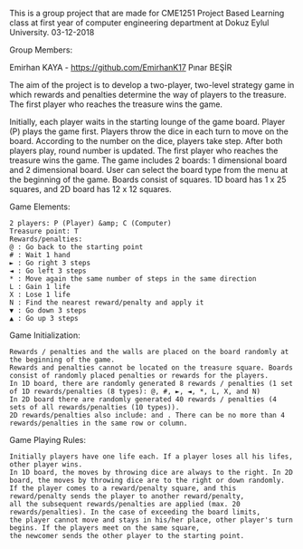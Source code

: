 This is a group project that are made for CME1251 Project Based Learning class at first year of computer engineering department at Dokuz Eylul University. 03-12-2018

Group Members:
  
   Emirhan KAYA - https://github.com/EmirhanK17
   Pınar BEŞİR
   
   
The aim of the project is to develop a two-player, two-level strategy game in which rewards and penalties determine the way of players to the treasure. The first player who reaches the treasure wins the game.
   
Initially, each player waits in the starting lounge of the game board. Player (P) plays the game first. Players throw the dice in each turn to move on the board. According to the number on the dice, players take step. After both players play, round number is updated. The first player who reaches the treasure wins the game. The game includes 2 boards: 1 dimensional board and 2 dimensional board. User can select the board type from the menu at the beginning of the game. Boards consist of squares. 1D board has 1 x 25 squares, and 2D board has 12 x 12 squares.

Game Elements:
  
    2 players: P (Player) &amp; C (Computer)
    Treasure point: T
    Rewards/penalties:
    @ : Go back to the starting point
    # : Wait 1 hand
    ► : Go right 3 steps
    ◄ : Go left 3 steps
    * : Move again the same number of steps in the same direction
    L : Gain 1 life
    X : Lose 1 life
    N : Find the nearest reward/penalty and apply it
    ▼ : Go down 3 steps
    ▲ : Go up 3 steps
    
Game Initialization:

    Rewards / penalties and the walls are placed on the board randomly at the beginning of the game.
    Rewards and penalties cannot be located on the treasure square. Boards consist of randomly placed penalties or rewards for the players. 
    In 1D board, there are randomly generated 8 rewards / penalties (1 set of 1D rewards/penalties (8 types): @, #, ►, ◄, *, L, X, and N) 
    In 2D board there are randomly generated 40 rewards / penalties (4 sets of all rewards/penalties (10 types)). 
    2D rewards/penalties also include: and . There can be no more than 4 rewards/penalties in the same row or column.
    
    
Game Playing Rules:

    Initially players have one life each. If a player loses all his lifes, other player wins. 
    In 1D board, the moves by throwing dice are always to the right. In 2D board, the moves by throwing dice are to the right or down randomly. 
    If the player comes to a reward/penalty square, and this reward/penalty sends the player to another reward/penalty, 
    all the subsequent rewards/penalties are applied (max. 20 rewards/penalties). In the case of exceeding the board limits, 
    the player cannot move and stays in his/her place, other player's turn begins. If the players meet on the same square, 
    the newcomer sends the other player to the starting point.
    

  
